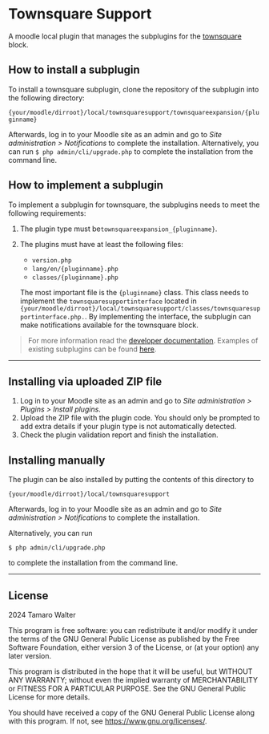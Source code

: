# Townsquare Support #

A moodle local plugin that manages the subplugins for the [townsquare](https://github.com/learnweb/moodle-block_townsquare)
block.

## How to install a subplugin ##

To install a townsquare subplugin, clone the repository of the subplugin into the following directory:

`{your/moodle/dirroot}/local/townsquaresupport/townsquareexpansion/{pluginname}`

Afterwards, log in to your Moodle site as an admin and go to _Site administration >
Notifications_ to complete the installation.
Alternatively, you can run `$ php admin/cli/upgrade.php` to complete the installation from the command line.

## How to implement a subplugin ##

To implement a subplugin for townsquare, the subplugins needs to meet the following requirements:

1. The plugin type must be`townsquareexpansion_{pluginname}`.
2. The plugins must have at least the following files:

   - `version.php`
   - `lang/en/{pluginname}.php `
   - `classes/{pluginname}.php `

   The most important file is the `{pluginname}` class. This class needs to implement the `townsquaresupportinterface` located in
   `{your/moodle/dirroot}/local/townsquaresupport/classes/townsquaresupportinterface.php.`. By implementing the interface, the
   subplugin can make notifications available for the townsquare block.

> For more information read the [developer documentation](https://github.com/learnweb/moodle-local_townsquaresupport/wiki/Documentation-for-developers).
> Examples of existing subplugins can be found [here](https://github.com/learnweb/moodle-local_townsquaresupport/wiki/List-of-approved-Subplugins).

---

## Installing via uploaded ZIP file ##

1. Log in to your Moodle site as an admin and go to _Site administration >
   Plugins > Install plugins_.
2. Upload the ZIP file with the plugin code. You should only be prompted to add
   extra details if your plugin type is not automatically detected.
3. Check the plugin validation report and finish the installation.

## Installing manually ##

The plugin can be also installed by putting the contents of this directory to

    {your/moodle/dirroot}/local/townsquaresupport

Afterwards, log in to your Moodle site as an admin and go to _Site administration >
Notifications_ to complete the installation.

Alternatively, you can run

    $ php admin/cli/upgrade.php

to complete the installation from the command line.

---

## License ##

2024 Tamaro Walter

This program is free software: you can redistribute it and/or modify it under
the terms of the GNU General Public License as published by the Free Software
Foundation, either version 3 of the License, or (at your option) any later
version.

This program is distributed in the hope that it will be useful, but WITHOUT ANY
WARRANTY; without even the implied warranty of MERCHANTABILITY or FITNESS FOR A
PARTICULAR PURPOSE.  See the GNU General Public License for more details.

You should have received a copy of the GNU General Public License along with
this program.  If not, see <https://www.gnu.org/licenses/>.
